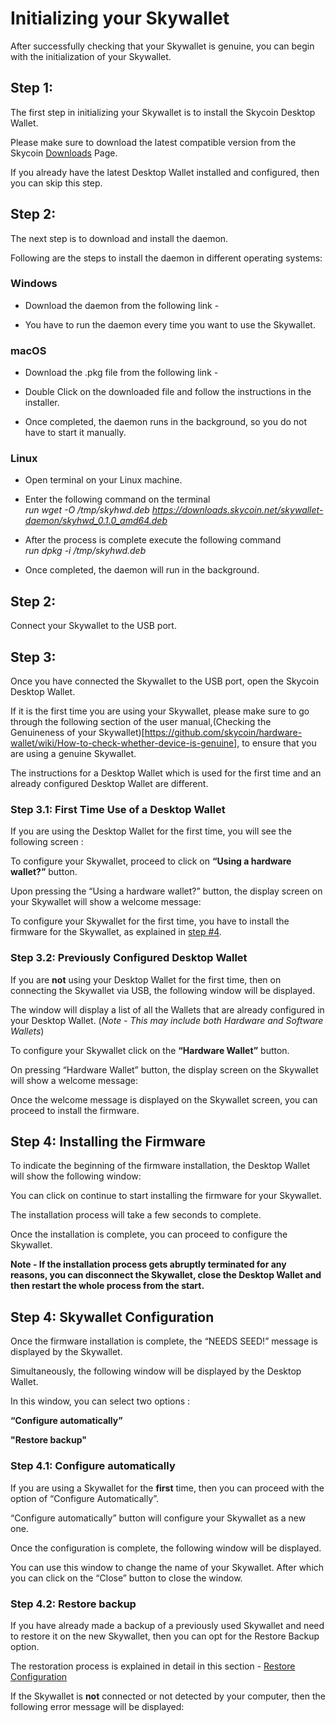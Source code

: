 # Initializing your Skywallet

After successfully checking that your Skywallet is genuine, you can begin with the initialization of your Skywallet.

## Step 1:

The first step in initializing your Skywallet is to install the Skycoin Desktop Wallet.

Please make sure to download the latest compatible version from the Skycoin [Downloads](https://www.skycoin.net/downloads/) Page.

If you already have the latest Desktop Wallet installed and configured, then you can skip this step.

## Step 2:

The next step is to download and install the daemon.

Following are the steps to install the daemon in different operating systems:

### Windows

* Download the daemon from the following link - []()

* You have to run the daemon every time you want to use the Skywallet.

### macOS

* Download the .pkg file from the following link - []()

* Double Click on the downloaded file and follow the instructions in the installer.

* Once completed, the daemon runs in the background, so you do not have to start it manually.

### Linux

* Open terminal on your Linux machine.

* Enter the following command on the terminal  
*run wget -O /tmp/skyhwd.deb https://downloads.skycoin.net/skywallet-daemon/skyhwd_0.1.0_amd64.deb*

* After the process is complete execute the following command  
*run dpkg -i /tmp/skyhwd.deb*

* Once completed, the daemon will run in the background.

## Step 2:

Connect your Skywallet to the USB port.

## Step 3:

Once you have connected the Skywallet to the USB port, open the Skycoin Desktop Wallet.

If it is the first time you are using your Skywallet, please make sure to go through the following section of the user manual,(Checking the Genuineness of your Skywallet)[https://github.com/skycoin/hardware-wallet/wiki/How-to-check-whether-device-is-genuine], to ensure that you are using a genuine Skywallet.

The instructions for a Desktop Wallet which is used for the first time and an already configured Desktop Wallet are different.

### Step 3.1: First Time Use of a Desktop Wallet

If you are using the Desktop Wallet for the first time, you will see the following screen :

<Screenshot of a Desktop Wallet which is used for the first time>

To configure your Skywallet, proceed to click on **“Using a hardware wallet?”** button.

<can be removed> <Screenshot of a Desktop Wallet highlighting Using a hardware wallet button>

Upon pressing the “Using a hardware wallet?” button, the display screen on your Skywallet will show a welcome message:

<Reusing the Picture showing the Skywallet display with the welcome message>

To configure your Skywallet for the first time, you have to install the firmware for the Skywallet, as explained in [step #4](#Step_4).

### Step 3.2: Previously Configured Desktop Wallet

If you are **not** using your Desktop Wallet for the first time, then on connecting the Skywallet via USB, the following window will be displayed.

<Screenshot of a previously configured Desktop Wallet with other Wallets as well>

The window will display a list of all the Wallets that are already configured in your Desktop Wallet. (*Note - This may include both Hardware and Software Wallets*)

To configure your Skywallet click on the **“Hardware Wallet”** button.

<can be removed> <Screenshot highlighting the Hardware Wallet button along with the context>

On pressing “Hardware Wallet” button, the display screen on the Skywallet will show a welcome message:

<Reusing the Picture showing the Skywallet display with the welcome message>

Once the welcome message is displayed on the Skywallet screen, you can proceed to install the firmware.

## Step 4: Installing the Firmware

To indicate the beginning of the firmware installation, the Desktop Wallet will show the following window:

<Screenshot of the Desktop Wallet showing the message about the installation of the firmware>

You can click on continue to start installing the firmware for your Skywallet.

The installation process will take a few seconds to complete. 

Once the installation is complete, you can proceed to configure the Skywallet.

**Note - If the installation process gets abruptly terminated for any reasons, you can disconnect the Skywallet, close the Desktop Wallet and then restart the whole process from the start.**

## Step 4: Skywallet Configuration

Once the firmware installation is complete, the “NEEDS SEED!” message is displayed by the Skywallet.

<can be removed> <Reusing the picture of the Skywallet display showing the message Needs seed>

Simultaneously, the following window will be displayed by the Desktop Wallet.

<Screenshot of Desktop Wallet displaying the message of detecting an unconfigured Hardware Wallet>

In this window, you can select two options :

**“Configure automatically”**

**"Restore backup"**

### Step 4.1: Configure automatically

If you are using a Skywallet for the **first** time, then you can proceed with the option of “Configure Automatically”.

“Configure automatically” button will configure your Skywallet as a new one.

Once the configuration is complete, the following window will be displayed.

<Screenshot of the configuration process completion>

You can use this window to change the name of your Skywallet. After which you can click on the “Close” button to close the window.

<Screenshot of a changed Skywallet name>

### Step 4.2: Restore backup

If you have already made a backup of a previously used Skywallet and need to restore it on the new Skywallet, then you can opt for the Restore Backup option.

The restoration process is explained in detail in this section - [Restore Configuration](https://github.com/skycoin/hardware-wallet/wiki/Restore-configuration)

If the Skywallet is **not** connected or not detected by your computer, then the following error message will be displayed:

<Screenshot of the error message showing no Skywallet detected>
